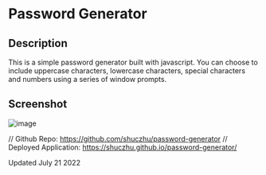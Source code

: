 # Password Generator 

## Description
This is a simple password generator built with javascript. You can choose to include uppercase characters, lowercase characters, special characters and numbers using a series of window prompts. 

## Screenshot
![image](https://user-images.githubusercontent.com/108253013/180377423-9387770e-73df-4dfc-9819-b77e15f4843b.png)

// Github Repo: https://github.com/shuczhu/password-generator
// Deployed Application: https://shuczhu.github.io/password-generator/

Updated July 21 2022
